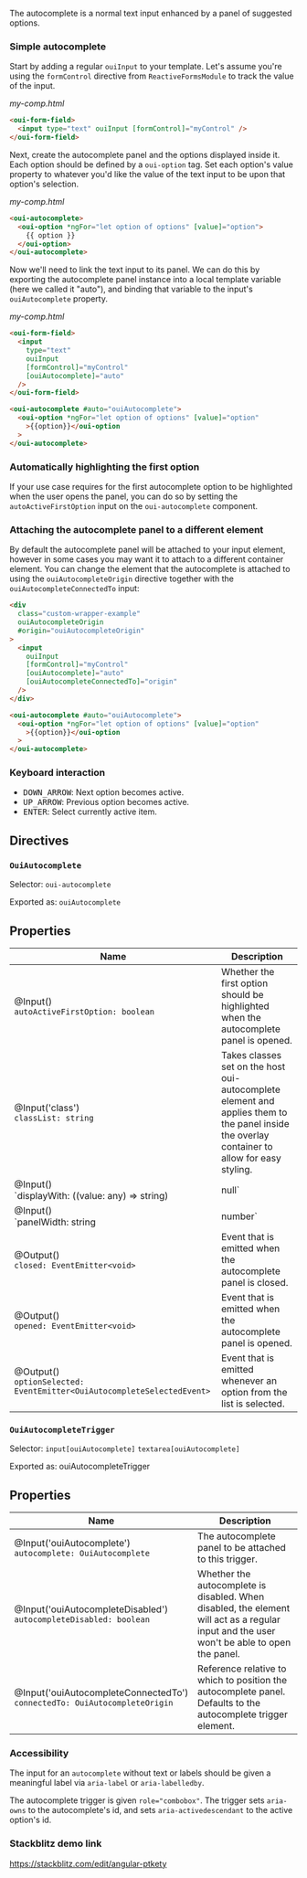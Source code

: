 The autocomplete is a normal text input enhanced by a panel of suggested options.

### Simple autocomplete

Start by adding a regular `ouiInput` to your template. Let's assume you're using the `formControl`
directive from `ReactiveFormsModule` to track the value of the input.

_my-comp.html_

```html
<oui-form-field>
  <input type="text" ouiInput [formControl]="myControl" />
</oui-form-field>
```

Next, create the autocomplete panel and the options displayed inside it. Each option should be
defined by a `oui-option` tag. Set each option's value property to whatever you'd like the value
of the text input to be upon that option's selection.

_my-comp.html_

```html
<oui-autocomplete>
  <oui-option *ngFor="let option of options" [value]="option">
    {{ option }}
  </oui-option>
</oui-autocomplete>
```

Now we'll need to link the text input to its panel. We can do this by exporting the autocomplete
panel instance into a local template variable (here we called it "auto"), and binding that variable
to the input's `ouiAutocomplete` property.

_my-comp.html_

```html
<oui-form-field>
  <input
    type="text"
    ouiInput
    [formControl]="myControl"
    [ouiAutocomplete]="auto"
  />
</oui-form-field>

<oui-autocomplete #auto="ouiAutocomplete">
  <oui-option *ngFor="let option of options" [value]="option"
    >{{option}}</oui-option
  >
</oui-autocomplete>
```

### Automatically highlighting the first option

If your use case requires for the first autocomplete option to be highlighted when the user opens
the panel, you can do so by setting the `autoActiveFirstOption` input on the `oui-autocomplete`
component.

<!-- example(autocomplete-auto-active-first-option) -->

### Attaching the autocomplete panel to a different element

By default the autocomplete panel will be attached to your input element, however in some cases you
may want it to attach to a different container element. You can change the element that the
autocomplete is attached to using the `ouiAutocompleteOrigin` directive together with the
`ouiAutocompleteConnectedTo` input:

```html
<div
  class="custom-wrapper-example"
  ouiAutocompleteOrigin
  #origin="ouiAutocompleteOrigin"
>
  <input
    ouiInput
    [formControl]="myControl"
    [ouiAutocomplete]="auto"
    [ouiAutocompleteConnectedTo]="origin"
  />
</div>

<oui-autocomplete #auto="ouiAutocomplete">
  <oui-option *ngFor="let option of options" [value]="option"
    >{{option}}</oui-option
  >
</oui-autocomplete>
```

### Keyboard interaction

- <kbd>DOWN_ARROW</kbd>: Next option becomes active.
- <kbd>UP_ARROW</kbd>: Previous option becomes active.
- <kbd>ENTER</kbd>: Select currently active item.

## Directives

### `OuiAutocomplete`

Selector: `oui-autocomplete`

Exported as: `ouiAutocomplete`

## Properties

| Name                                                                        | Description                                                                                                                                  |
| --------------------------------------------------------------------------- | -------------------------------------------------------------------------------------------------------------------------------------------- |
| @Input() <br/>`autoActiveFirstOption: boolean`                              | Whether the first option should be highlighted when the autocomplete panel is opened.                                                        |
| @Input('class') <br/>`classList: string`                                    | Takes classes set on the host oui-autocomplete element and applies them to the panel inside the overlay container to allow for easy styling. |
| @Input() <br/>`displayWith: ((value: any) => string) | null`                | Function that maps an option's control value to its display value in the trigger.                                                            |
| @Input() <br/>`panelWidth: string | number`                                 | Used to set the aria-label attribute on the underlying element.                                                                              |
| @Output() <br/>`closed: EventEmitter<void>`                                 | Event that is emitted when the autocomplete panel is closed.                                                                                 |
| @Output() <br/>`opened: EventEmitter<void>`                                 | Event that is emitted when the autocomplete panel is opened.                                                                                 |
| @Output() <br/>`optionSelected: EventEmitter<OuiAutocompleteSelectedEvent>` | Event that is emitted whenever an option from the list is selected.                                                                          |

### `OuiAutocompleteTrigger`

Selector: `input[ouiAutocomplete]` `textarea[ouiAutocomplete]`

Exported as: ouiAutocompleteTrigger

## Properties

| Name                                                                           | Description                                                                                                                                |
| ------------------------------------------------------------------------------ | ------------------------------------------------------------------------------------------------------------------------------------------ |
| @Input('ouiAutocomplete') <br/>`autocomplete: OuiAutocomplete`                 | The autocomplete panel to be attached to this trigger.                                                                                     |
| @Input('ouiAutocompleteDisabled') <br/>`autocompleteDisabled: boolean`         | Whether the autocomplete is disabled. When disabled, the element will act as a regular input and the user won't be able to open the panel. |
| @Input('ouiAutocompleteConnectedTo') <br/>`connectedTo: OuiAutocompleteOrigin` | Reference relative to which to position the autocomplete panel. Defaults to the autocomplete trigger element.                              |

### Accessibility

The input for an `autocomplete` without text or labels should be given a meaningful label via `aria-label` or `aria-labelledby`.

The autocomplete trigger is given `role="combobox"`. The trigger sets `aria-owns` to the autocomplete's id, and sets `aria-activedescendant` to the active option's id.

### Stackblitz demo link

https://stackblitz.com/edit/angular-ptkety
